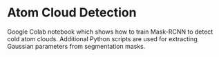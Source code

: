 # Atom Cloud Detection

Google Colab notebook which shows how to train Mask-RCNN to detect cold atom clouds. 
Additional Python scripts are used for extracting Gaussian parameters from segmentation masks.
